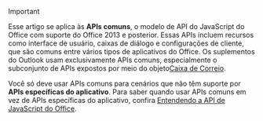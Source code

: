 > [!IMPORTANT]
> Esse artigo se aplica às **APIs comuns**, o modelo de API do JavaScript do Office com suporte do Office 2013 e posterior. Essas APIs incluem recursos como interface de usuário, caixas de diálogo e configurações de cliente, que são comuns entre vários tipos de aplicativos do Office. Os suplementos do Outlook usam exclusivamente APIs comuns, especialmente o subconjunto de APIs expostos por meio do objeto[Caixa de Correio](/javascript/api/outlook/office.mailbox).
> 
> Você só deve usar APIs comuns para cenários que não têm suporte por **APIs específicas do aplicativo**. Para saber quando usar APIs comuns em vez de APIs específicas do aplicativo, confira [Entendendo a API de JavaScript do Office](../develop/understanding-the-javascript-api-for-office.md).